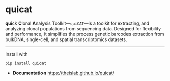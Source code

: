 # quicat

**qui**ck **C**lonal **A**nalysis **T**oolkit—`quiCAT`—is a toolkit for extracting, and analyzing clonal populations from sequencing data. Designed for flexibility and performance, it simplifies the process genetic barcodes extraction from bulkDNA, single-cell, and spatial transcriptomics datasets.

---

Install with

```bash
pip install quicat
```

- **Documentation** <https://theislab.github.io/quicat/>
